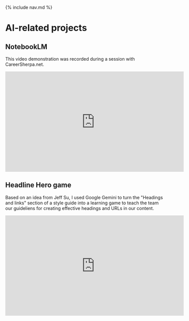{% include nav.md %}

# AI-related projects

## NotebookLM

This video demonstration was recorded during a session with CareerSherpa.net.

<iframe width="560" height="315" src="https://www.youtube.com/embed/-Mp_jg-LhWE?si=61AZpXlBewqWDzjJ" title="YouTube video player" frameborder="0" allow="accelerometer; autoplay; clipboard-write; encrypted-media; gyroscope; picture-in-picture; web-share" referrerpolicy="strict-origin-when-cross-origin" allowfullscreen></iframe>

## Headline Hero game

Based on an idea from Jeff Su, I used Google Gemini to turn the "Headings and links" section of a style guide into a learning game to teach the team our guideliens for creating 
effective headings and URLs in our content.

<iframe width="560" height="315" src="https://gemini.google.com/share/4876b92999ed" title="Become a Headline Hero" frameborder="0"></iframe>
